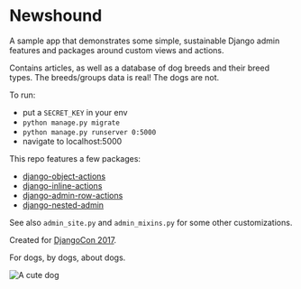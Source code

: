 # Newshound

A sample app that demonstrates some simple, sustainable Django admin features
and packages around custom views and actions.

Contains articles, as well as a database of dog breeds and their breed types.
The breeds/groups data is real! The dogs are not.

To run:

- put a `SECRET_KEY` in your env
- `python manage.py migrate`
- `python manage.py runserver 0:5000`
- navigate to localhost:5000

This repo features a few packages:

- [django-object-actions](https://github.com/crccheck/django-object-actions)
- [django-inline-actions](https://github.com/escaped/django-inline-actions/)
- [django-admin-row-actions](https://github.com/DjangoAdminHackers/django-admin-row-actions)
- [django-nested-admin](https://github.com/theatlantic/django-nested-admin)

See also `admin_site.py` and `admin_mixins.py` for some other customizations.

Created for [DjangoCon 2017](https://2017.djangocon.us/talks/saved-you-a-click-or-three-supercharging-the-django-admin-with-actions-and-views/).

For dogs, by dogs, about dogs.

![A cute dog](https://i.ytimg.com/vi/opKg3fyqWt4/hqdefault.jpg)
